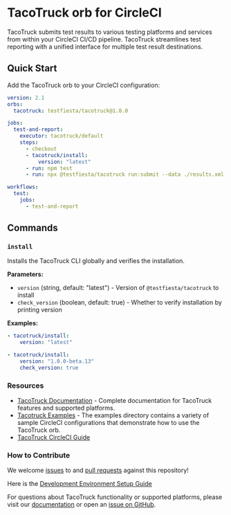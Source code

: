 # TacoTruck orb for CircleCI

TacoTruck submits test results to various testing platforms and services from within your CircleCI CI/CD pipeline. TacoTruck streamlines test reporting with a unified interface for multiple test result destinations.

## Quick Start

Add the TacoTruck orb to your CircleCI configuration:

```yaml
version: 2.1
orbs:
  tacotruck: testfiesta/tacotruck@1.0.0

jobs:
  test-and-report:
    executor: tacotruck/default
    steps:
      - checkout
      - tacotruck/install:
          version: "latest"
      - run: npm test
      - run: npx @testfiesta/tacotruck run:submit --data ./results.xml --organization <YOUR_ORG> --token <YOUR_TOKEN> --project-key <YOUR_PROJECT_KEY>

workflows:
  test:
    jobs:
      - test-and-report
```

## Commands

### `install`

Installs the TacoTruck CLI globally and verifies the installation.

**Parameters:**
- `version` (string, default: "latest") - Version of `@testfiesta/tacotruck` to install
- `check_version` (boolean, default: true) - Whether to verify installation by printing version

**Examples:**

```yaml
- tacotruck/install:
    version: "latest"

- tacotruck/install:
    version: "1.0.0-beta.13"
    check_version: true
```

### Resources
- [TacoTruck Documentation](https://docs.testfiesta.com) - Complete documentation for TacoTruck features and supported platforms.
- [Tacotruck Examples](https://github.com/testfiesta/tacotruck-orb/tree/main/examples) - The examples directory contains a variety of sample CircleCI configurations that demonstrate how to use the TacoTruck orb.
 - [TacoTruck CircleCI Guide](https://docs.testfiesta.com/automation/ci-cd-integration/circleci)

### How to Contribute

We welcome [issues](https://github.com/testfiesta/tacotruck-orb/issues) to and [pull requests](https://github.com/testfiesta/tacotruck-orb/pulls) against this repository!

Here is the [Development Environment Setup Guide](./.github/development-guide.md)

For questions about TacoTruck functionality or supported platforms, please visit our [documentation](https://docs.testfiesta.com) or open an [issue on GitHub](https://github.com/testfiesta/tacotruck-orb/issues).
